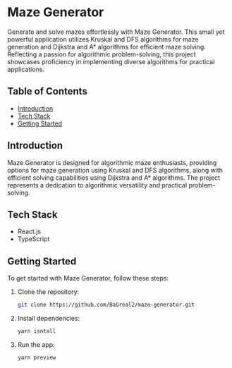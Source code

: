 # Maze Generator

Generate and solve mazes effortlessly with Maze Generator. This small yet powerful application utilizes Kruskal and DFS algorithms for maze generation and Dijkstra and A\* algorithms for efficient maze solving. Reflecting a passion for algorithmic problem-solving, this project showcases proficiency in implementing diverse algorithms for practical applications.

## Table of Contents

- [Introduction](#introduction)
- [Tech Stack](#tech-stack)
- [Getting Started](#getting-started)

## Introduction

Maze Generator is designed for algorithmic maze enthusiasts, providing options for maze generation using Kruskal and DFS algorithms, along with efficient solving capabilities using Dijkstra and A\* algorithms. The project represents a dedication to algorithmic versatility and practical problem-solving.

## Tech Stack

- React.js
- TypeScript

## Getting Started

To get started with Maze Generator, follow these steps:

1. Clone the repository:
   ```bash
   git clone https://github.com/BaGreal2/maze-generator.git
   ```
2. Install dependencies:
   ```bash
   yarn isntall
   ```
3. Run the app:
   ```bash
   yarn preview
   ```
